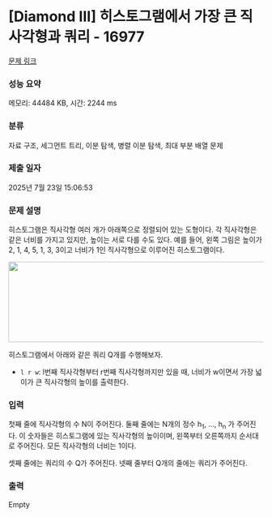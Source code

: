 # [Diamond III] 히스토그램에서 가장 큰 직사각형과 쿼리 - 16977 

[문제 링크](https://www.acmicpc.net/problem/16977) 

### 성능 요약

메모리: 44484 KB, 시간: 2244 ms

### 분류

자료 구조, 세그먼트 트리, 이분 탐색, 병렬 이분 탐색, 최대 부분 배열 문제

### 제출 일자

2025년 7월 23일 15:06:53

### 문제 설명

<p>히스토그램은 직사각형 여러 개가 아래쪽으로 정렬되어 있는 도형이다. 각 직사각형은 같은 너비를 가지고 있지만, 높이는 서로 다를 수도 있다. 예를 들어, 왼쪽 그림은 높이가 2, 1, 4, 5, 1, 3, 3이고 너비가 1인 직사각형으로 이루어진 히스토그램이다.</p>

<p style="text-align: center;"><img alt="" src="https://www.acmicpc.net/upload/images/histogram.png" style="height:159px; width:506px"></p>

<p>히스토그램에서 아래와 같은 쿼리 Q개를 수행해보자.</p>

<ul>
	<li><code>l r w</code>: l번째 직사각형부터 r번째 직사각형까지만 있을 때, 너비가 w이면서 가장 넓이가 큰 직사각형의 높이를 출력한다.</li>
</ul>

### 입력 

 <p>첫째 줄에 직사각형의 수 N이 주어진다. 둘째 줄에는 N개의 정수 h<sub>1</sub>, ..., h<sub>n</sub> 가 주어진다. 이 숫자들은 히스토그램에 있는 직사각형의 높이이며, 왼쪽부터 오른쪽까지 순서대로 주어진다. 모든 직사각형의 너비는 1이다.</p>

<p>셋째 줄에는 쿼리의 수 Q가 주어진다. 넷째 줄부터 Q개의 줄에는 쿼리가 주어진다.</p>

### 출력 

 Empty

